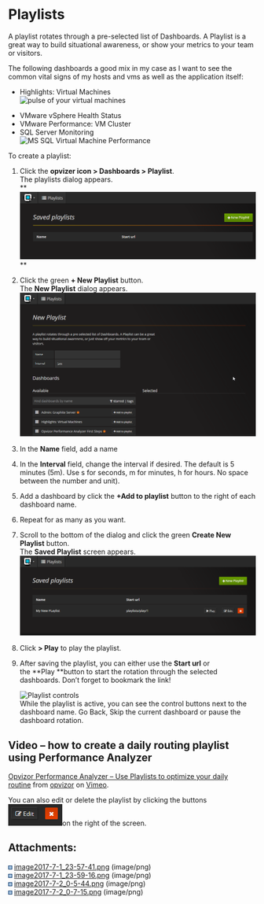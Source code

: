 # Playlists

A playlist rotates through a pre-selected list of Dashboards. A Playlist
is a great way to build situational awareness, or show your metrics to
your team or visitors.

The following dashboards a good mix in my case as I want to see the
common vital signs of my hosts and vms as well as the application
itself:

  - Highlights: Virtual Machines  
    ![pulse of your virtual
    machines](http://www.opvizor.com/wp-content/uploads/2017/06/nevermissaheartbeat.png)

<!-- end list -->

  - VMware vSphere Health Status
  - VMware Performance: VM Cluster
  - SQL Server Monitoring  
    ![MS SQL Virtual Machine
    Performance](http://www.opvizor.com/wp-content/uploads/2017/06/playlist2.png)

To create a playlist:

1.  Click the **opvizer icon \> Dashboards \> Playlist**.  
    The playlists dialog appears.  
    **![](attachments/84037334/84037784.png?height=250)  
    **

2.  Click the green **+ New Playlist** button.  
    The **New Playlist** dialog appears.  
    ![](attachments/84037334/84037814.png?height=400)

3.  In the **Name** field, add a name

4.  In the **Interval** field, change the interval if desired. The
    default is 5 minutes (5m). Use s for seconds, m for minutes, h for
    hours. No space between the number and unit).

5.  Add a dashboard by click the **+Add to playlist** button to the
    right of each dashboard name.

6.  Repeat for as many as you want.

7.  Scroll to the bottom of the dialog and click the green **Create New
    Playlist** button.  
    The **Saved Playlist** screen appears.  
    ![](attachments/84037334/84037934.png?height=250)

8.  Click **\> Play** to play the playlist.

9.  After saving the playlist, you can either use the **Start url** or
    the **Play **button to start the rotation through the selected
    dashboards. Don’t forget to bookmark the link\!
    
    ![Playlist
    controls](http://www.opvizor.com/wp-content/uploads/2017/06/sql-server-1.png)  
    While the playlist is active, you can see the control buttons next
    to the dashboard name. Go Back, Skip the current dashboard or pause
    the dashboard
rotation.

## Video – how to create a daily routing playlist using Performance Analyzer

[Opvizor Performance Analyzer – Use Playlists to optimize your daily
routine](https://vimeo.com/221810085) from [opvizor](https://vimeo.com/opvizor) on [Vimeo](https://vimeo.com/).

You can also edit or delete the playlist by clicking the buttons
![](attachments/84037334/84037971.png)on the right of the screen.

<div class="pageSectionHeader">

## Attachments:

</div>

<div class="greybox" data-align="left">

![](images/icons/bullet_blue.gif)
[image2017-7-1\_23-57-41.png](attachments/84037334/84037784.png)
(image/png)  
![](images/icons/bullet_blue.gif)
[image2017-7-1\_23-59-16.png](attachments/84037334/84037814.png)
(image/png)  
![](images/icons/bullet_blue.gif)
[image2017-7-2\_0-5-44.png](attachments/84037334/84037934.png)
(image/png)  
![](images/icons/bullet_blue.gif)
[image2017-7-2\_0-7-15.png](attachments/84037334/84037971.png)
(image/png)  

</div>
